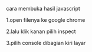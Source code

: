 cara membuka hasil javascript 

1.open filenya ke google chrome

2.lalu klik kanan pilih inspect

3.pilih console dibagian kiri layar



